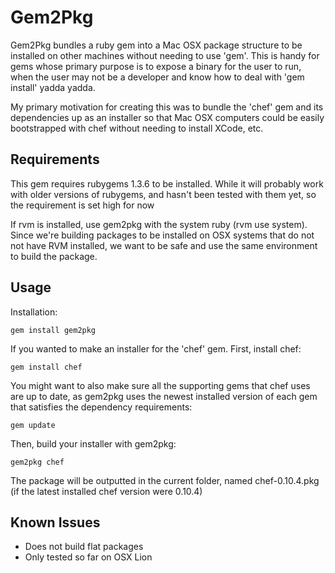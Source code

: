 # Gem2Pkg

Gem2Pkg bundles a ruby gem into a Mac OSX package structure to be installed on other machines without needing to use 'gem'.  This is handy for gems whose primary purpose is to expose a binary for the user to run, when the user may not be a developer and know how to deal with 'gem install' yadda yadda.

My primary motivation for creating this was to bundle the 'chef' gem and its dependencies up as an installer so that Mac OSX computers could be easily bootstrapped with chef without needing to install XCode, etc.

## Requirements

This gem requires rubygems 1.3.6 to be installed.  While it will probably work with older versions of rubygems, and hasn't been tested with them yet, so the requirement is set high for now

If rvm is installed, use gem2pkg with the system ruby (rvm use system).  Since we're building packages to be installed on OSX systems that do not not have RVM installed, we want to be safe and use the same environment to build the package.

## Usage

Installation:

	gem install gem2pkg

If you wanted to make an installer for the 'chef' gem.  First, install chef:

	gem install chef

You might want to also make sure all the supporting gems that chef uses are up to date, as gem2pkg uses the newest installed version of each gem that satisfies the dependency requirements:

	gem update

Then, build your installer with gem2pkg:

	gem2pkg chef

The package will be outputted in the current folder, named chef-0.10.4.pkg (if the latest installed chef version were 0.10.4)

## Known Issues

* Does not build flat packages
* Only tested so far on OSX Lion